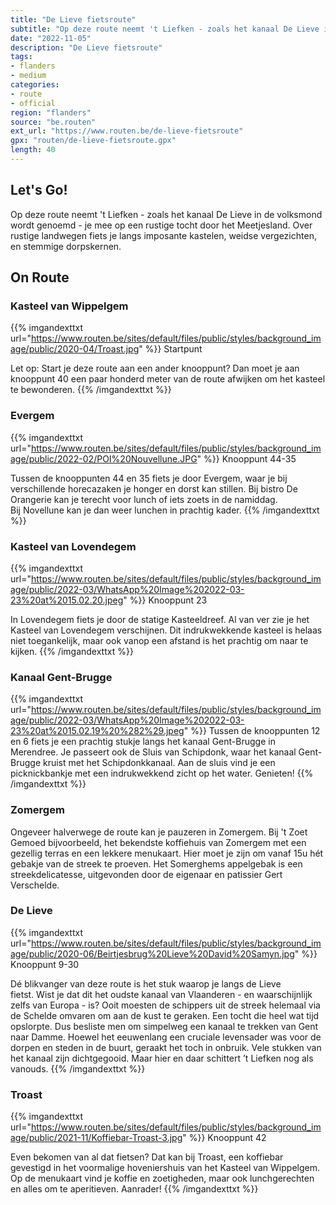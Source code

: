 ```yaml
---
title: "De Lieve fietsroute"
subtitle: "Op deze route neemt 't Liefken - zoals het kanaal De Lieve in de volksmond wordt genoemd - je mee op een rustige tocht door het Meetjesland"
date: "2022-11-05"
description: "De Lieve fietsroute"
tags:
- flanders
- medium
categories:
- route
- official
region: "flanders"
source: "be.routen"
ext_url: "https://www.routen.be/de-lieve-fietsroute"
gpx: "routen/de-lieve-fietsroute.gpx"
length: 40
---
```


## Let's Go!

Op deze route neemt 't Liefken - zoals het kanaal De Lieve in de volksmond wordt genoemd - je mee op een rustige tocht door het Meetjesland. Over rustige landwegen fiets je langs imposante kastelen, weidse vergezichten, en stemmige dorpskernen.

## On Route

### Kasteel van Wippelgem

{{% imgandexttxt url="https://www.routen.be/sites/default/files/public/styles/background_image/public/2020-04/Troast.jpg" %}}
Startpunt

Let op: Start je deze route aan een ander knooppunt? Dan moet je aan knooppunt 40 een paar honderd meter van de route afwijken om het kasteel te bewonderen.
{{% /imgandexttxt %}}

### Evergem

{{% imgandexttxt url="https://www.routen.be/sites/default/files/public/styles/background_image/public/2022-02/POI%20Nouvellune.JPG" %}}
Knooppunt 44-35

Tussen de knooppunten 44 en 35 fiets je door Evergem, waar je bij verschillende horecazaken je honger en dorst kan stillen. Bij bistro De Orangerie kan je terecht voor lunch of iets zoets in de namiddag. Bij Novellune kan je dan weer lunchen in prachtig kader.
{{% /imgandexttxt %}}

### Kasteel van Lovendegem

{{% imgandexttxt url="https://www.routen.be/sites/default/files/public/styles/background_image/public/2022-03/WhatsApp%20Image%202022-03-23%20at%2015.02.20.jpeg" %}}
Knooppunt 23

In Lovendegem fiets je door de statige Kasteeldreef. Al van ver zie je het Kasteel van Lovendegem verschijnen. Dit indrukwekkende kasteel is helaas niet toegankelijk, maar ook vanop een afstand is het prachtig om naar te kijken.
{{% /imgandexttxt %}}

### Kanaal Gent-Brugge

{{% imgandexttxt url="https://www.routen.be/sites/default/files/public/styles/background_image/public/2022-03/WhatsApp%20Image%202022-03-23%20at%2015.02.19%20%282%29.jpeg" %}}
Tussen de knooppunten 12 en 6 fiets je een prachtig stukje langs het kanaal Gent-Brugge in Merendree. Je passeert ook de Sluis van Schipdonk, waar het kanaal Gent-Brugge kruist met het Schipdonkkanaal. Aan de sluis vind je een picknickbankje met een indrukwekkend zicht op het water. Genieten!
{{% /imgandexttxt %}}

### Zomergem

Ongeveer halverwege de route kan je pauzeren in Zomergem. Bij 't Zoet Gemoed bijvoorbeeld, het bekendste koffiehuis van Zomergem met een gezellig terras en een lekkere menukaart. Hier moet je zijn om vanaf 15u hét gebakje van de streek te proeven. Het Somerghems appelgebak is een streekdelicatesse, uitgevonden door de eigenaar en patissier Gert Verschelde.

### De Lieve

{{% imgandexttxt url="https://www.routen.be/sites/default/files/public/styles/background_image/public/2020-06/Beirtjesbrug%20Lieve%20David%20Samyn.jpg" %}}
Knooppunt 9-30

Dé blikvanger van deze route is het stuk waarop je langs de Lieve fietst. Wist je dat dit het oudste kanaal van Vlaanderen - en waarschijnlijk zelfs van Europa - is? Ooit moesten de schippers uit de streek helemaal via de Schelde omvaren om aan de kust te geraken. Een tocht die heel wat tijd opslorpte. Dus besliste men om simpelweg een kanaal te trekken van Gent naar Damme. Hoewel het eeuwenlang een cruciale levensader was voor de dorpen en steden in de buurt, geraakt het toch in onbruik. Vele stukken van het kanaal zijn dichtgegooid. Maar hier en daar schittert ’t Liefken nog als vanouds.
{{% /imgandexttxt %}}

### Troast 

{{% imgandexttxt url="https://www.routen.be/sites/default/files/public/styles/background_image/public/2021-11/Koffiebar-Troast-3.jpg" %}}
Knooppunt 42

Even bekomen van al dat fietsen? Dat kan bij Troast, een koffiebar gevestigd in het voormalige hoveniershuis van het Kasteel van Wippelgem. Op de menukaart vind je koffie en zoetigheden, maar ook lunchgerechten en alles om te aperitieven. Aanrader!
{{% /imgandexttxt %}}


